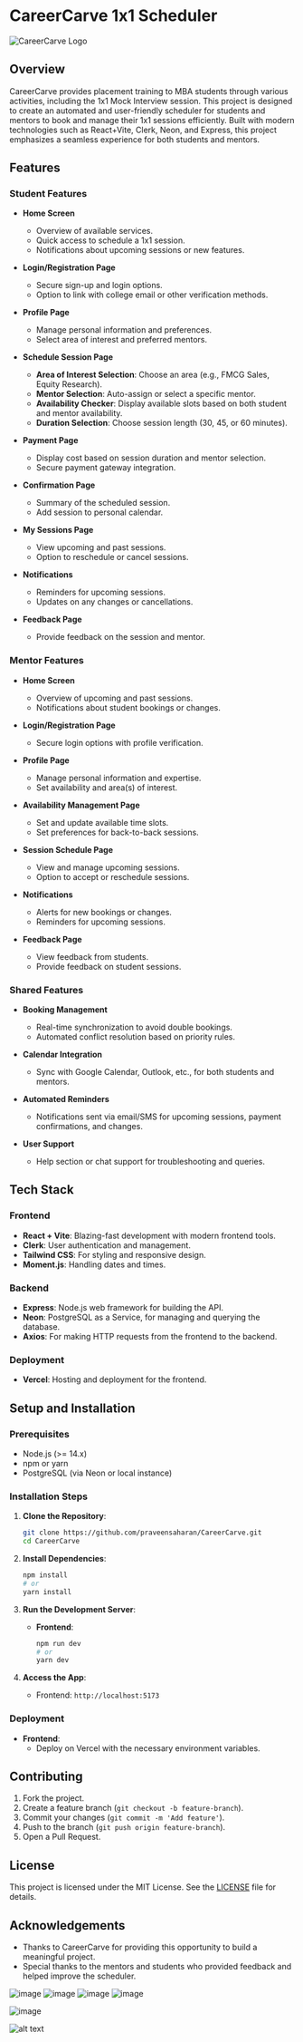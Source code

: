 
# CareerCarve 1x1 Scheduler

![CareerCarve Logo](./public/logo.svg)

## Overview

CareerCarve provides placement training to MBA students through various activities, including the 1x1 Mock Interview session. This project is designed to create an automated and user-friendly scheduler for students and mentors to book and manage their 1x1 sessions efficiently. Built with modern technologies such as React+Vite, Clerk, Neon, and Express, this project emphasizes a seamless experience for both students and mentors.

## Features

### Student Features

- **Home Screen**
  - Overview of available services.
  - Quick access to schedule a 1x1 session.
  - Notifications about upcoming sessions or new features.
  
- **Login/Registration Page**
  - Secure sign-up and login options.
  - Option to link with college email or other verification methods.
  
- **Profile Page**
  - Manage personal information and preferences.
  - Select area of interest and preferred mentors.
  
- **Schedule Session Page**
  - **Area of Interest Selection**: Choose an area (e.g., FMCG Sales, Equity Research).
  - **Mentor Selection**: Auto-assign or select a specific mentor.
  - **Availability Checker**: Display available slots based on both student and mentor availability.
  - **Duration Selection**: Choose session length (30, 45, or 60 minutes).
  
- **Payment Page**
  - Display cost based on session duration and mentor selection.
  - Secure payment gateway integration.
  
- **Confirmation Page**
  - Summary of the scheduled session.
  - Add session to personal calendar.
  
- **My Sessions Page**
  - View upcoming and past sessions.
  - Option to reschedule or cancel sessions.
  
- **Notifications**
  - Reminders for upcoming sessions.
  - Updates on any changes or cancellations.
  
- **Feedback Page**
  - Provide feedback on the session and mentor.

### Mentor Features

- **Home Screen**
  - Overview of upcoming and past sessions.
  - Notifications about student bookings or changes.
  
- **Login/Registration Page**
  - Secure login options with profile verification.
  
- **Profile Page**
  - Manage personal information and expertise.
  - Set availability and area(s) of interest.
  
- **Availability Management Page**
  - Set and update available time slots.
  - Set preferences for back-to-back sessions.
  
- **Session Schedule Page**
  - View and manage upcoming sessions.
  - Option to accept or reschedule sessions.
  
- **Notifications**
  - Alerts for new bookings or changes.
  - Reminders for upcoming sessions.
  
- **Feedback Page**
  - View feedback from students.
  - Provide feedback on student sessions.

### Shared Features

- **Booking Management**
  - Real-time synchronization to avoid double bookings.
  - Automated conflict resolution based on priority rules.
  
- **Calendar Integration**
  - Sync with Google Calendar, Outlook, etc., for both students and mentors.
  
- **Automated Reminders**
  - Notifications sent via email/SMS for upcoming sessions, payment confirmations, and changes.
  
- **User Support**
  - Help section or chat support for troubleshooting and queries.

## Tech Stack

### Frontend

- **React + Vite**: Blazing-fast development with modern frontend tools.
- **Clerk**: User authentication and management.
- **Tailwind CSS**: For styling and responsive design.
- **Moment.js**: Handling dates and times.

### Backend

- **Express**: Node.js web framework for building the API.
- **Neon**: PostgreSQL as a Service, for managing and querying the database.
- **Axios**: For making HTTP requests from the frontend to the backend.

### Deployment

- **Vercel**: Hosting and deployment for the frontend.


## Setup and Installation

### Prerequisites

- Node.js (>= 14.x)
- npm or yarn
- PostgreSQL (via Neon or local instance)

### Installation Steps

1. **Clone the Repository**:
   ```bash
   git clone https://github.com/praveensaharan/CareerCarve.git
   cd CareerCarve
   ```

2. **Install Dependencies**:
   ```bash
   npm install
   # or
   yarn install
   ```



4. **Run the Development Server**:
   - **Frontend**:
     ```bash
     npm run dev
     # or
     yarn dev
     ```


5. **Access the App**:
   - Frontend: `http://localhost:5173`


### Deployment

- **Frontend**:
  - Deploy on Vercel with the necessary environment variables.


## Contributing

1. Fork the project.
2. Create a feature branch (`git checkout -b feature-branch`).
3. Commit your changes (`git commit -m 'Add feature'`).
4. Push to the branch (`git push origin feature-branch`).
5. Open a Pull Request.

## License

This project is licensed under the MIT License. See the [LICENSE](./LICENSE) file for details.

## Acknowledgements

- Thanks to CareerCarve for providing this opportunity to build a meaningful project.
- Special thanks to the mentors and students who provided feedback and helped improve the scheduler.

![image](https://github.com/user-attachments/assets/572af2b6-2370-40d8-9d8b-8729409de3a1)
![image](https://github.com/user-attachments/assets/c1ecfa70-4ff2-40cb-a49e-0e05af3320b8)
![image](https://github.com/user-attachments/assets/146fcb00-51c2-4d0c-8070-6dad2159813d)
![image](https://github.com/user-attachments/assets/461e2433-3db2-49d5-b00c-771cc3e2fa98)






![image](https://github.com/user-attachments/assets/eb17828f-ed36-4b03-a353-de4a8ec08c37)

![alt text](image.png)

